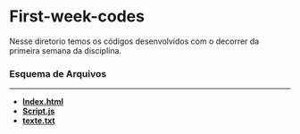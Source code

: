 # First-week-codes

Nesse diretorio temos os códigos desenvolvidos com o decorrer da primeira semana da disciplina.

[index]: ./index.html
[script]: ./script.js
[texte]: ./texte.txt

### Esquema de Arquivos
---
- __[Index.html][index]__
- __[Script.js][script]__
- __[texte.txt][texte]__